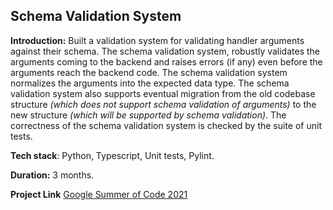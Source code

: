 ## Schema Validation System

**Introduction:**
Built a validation system for validating handler arguments against their schema.
The schema validation system, robustly validates the arguments coming to the backend and raises errors (if any) even before the arguments reach the backend code.
The schema validation system normalizes the arguments into the expected data type. The schema validation system also supports eventual migration from the old codebase structure _(which does not support schema validation of arguments)_ to the new structure _(which will be supported by schema validation)_.
The correctness of the schema validation system is checked by the suite of unit tests.

**Tech stack**:
Python, Typescript, Unit tests, Pylint.

**Duration:**
3 months.

**Project Link**
[Google Summer of Code 2021](https://summerofcode.withgoogle.com/archive/2021/projects/6288867950329856)

